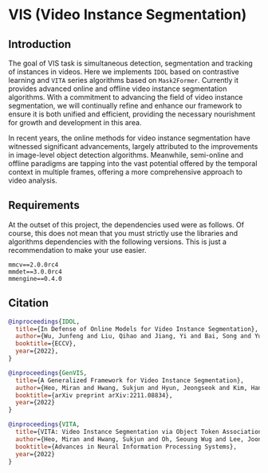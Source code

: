 # VIS (Video Instance Segmentation)

## Introduction

The goal of VIS task is simultaneous detection, segmentation and tracking of instances in videos. Here we implements `IDOL` based on contrastive learning and `VITA` series algorithms based on `Mask2Former`. Currently it provides advanced online and offline video instance segmentation algorithms. With a commitment to advancing the field of video instance segmentation, we will continually refine and enhance our framework to ensure it is both unified and efficient, providing the necessary nourishment for growth and development in this area.

In recent years, the online methods for video instance segmentation have witnessed significant advancements, largely attributed to the improvements in image-level object detection algorithms. Meanwhile, semi-online and offline paradigms are tapping into the vast potential offered by the temporal context in multiple frames, offering a more comprehensive approach to video analysis.

## Requirements

At the outset of this project, the dependencies used were as follows. Of course, this does not mean that you must strictly use the libraries and algorithms dependencies with the following versions. This is just a recommendation to make your use easier.

```
mmcv==2.0.0rc4
mmdet==3.0.0rc4
mmengine==0.4.0
```

## Citation

```BibTeX
@inproceedings{IDOL,
  title={In Defense of Online Models for Video Instance Segmentation},
  author={Wu, Junfeng and Liu, Qihao and Jiang, Yi and Bai, Song and Yuille, Alan and Bai, Xiang},
  booktitle={ECCV},
  year={2022},
}

@inproceedings{GenVIS,
  title={A Generalized Framework for Video Instance Segmentation},
  author={Heo, Miran and Hwang, Sukjun and Hyun, Jeongseok and Kim, Hanjung and Oh, Seoung Wug and Lee, Joon-Young and Kim, Seon Joo},
  booktitle={arXiv preprint arXiv:2211.08834},
  year={2022}
}

@inproceedings{VITA,
  title={VITA: Video Instance Segmentation via Object Token Association},
  author={Heo, Miran and Hwang, Sukjun and Oh, Seoung Wug and Lee, Joon-Young and Kim, Seon Joo},
  booktitle={Advances in Neural Information Processing Systems},
  year={2022}
}
```
